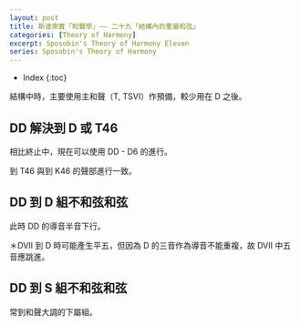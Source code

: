 ```yaml
---
layout: post
title: 斯波索賓「和聲學」—— 二十九「結構內的重屬和弦」
categories: [Theory of Harmony]
excerpt: Sposobin's Theory of Harmony Eleven
series: Sposobin's Theory of Harmony
---
```

* Index
{:toc}

結構中時，主要使用主和聲（T, TSVI）作預備，較少用在 D 之後。

## DD 解決到 D 或 T46

相比終止中，現在可以使用 DD - D6 的進行。

到 T46 與到 K46 的聲部進行一致。

##  DD 到 D 組不和弦和弦

此時 DD 的導音半音下行。

＊DVII 到 D 時可能產生平五，但因為 D 的三音作為導音不能重複，故 DVII 中五音應跳進。

## DD 到 S 組不和弦和弦

常到和聲大調的下屬組。